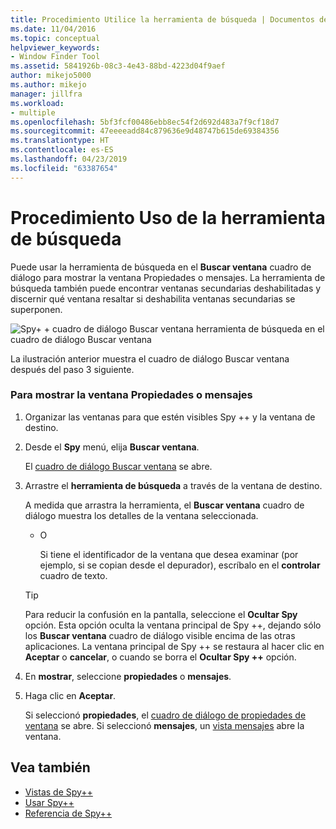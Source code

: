 ```yaml
---
title: Procedimiento Utilice la herramienta de búsqueda | Documentos de Microsoft
ms.date: 11/04/2016
ms.topic: conceptual
helpviewer_keywords:
- Window Finder Tool
ms.assetid: 5841926b-08c3-4e43-88bd-4223d04f9aef
author: mikejo5000
ms.author: mikejo
manager: jillfra
ms.workload:
- multiple
ms.openlocfilehash: 5bf3fcf00486ebb8ec54f2d692d483a7f9cf18d7
ms.sourcegitcommit: 47eeeeadd84c879636e9d48747b615de69384356
ms.translationtype: HT
ms.contentlocale: es-ES
ms.lasthandoff: 04/23/2019
ms.locfileid: "63387654"
---
```

# <a name="how-to-use-the-finder-tool"></a>Procedimiento Uso de la herramienta de búsqueda
Puede usar la herramienta de búsqueda en el **Buscar ventana** cuadro de diálogo para mostrar la ventana Propiedades o mensajes. La herramienta de búsqueda también puede encontrar ventanas secundarias deshabilitadas y discernir qué ventana resaltar si deshabilita ventanas secundarias se superponen.

 ![Spy&#43; &#43; cuadro de diálogo Buscar ventana](../debugger/media/icon_spy--_find.png "Icon_Spy ++ _Find") herramienta de búsqueda en el cuadro de diálogo Buscar ventana

 La ilustración anterior muestra el cuadro de diálogo Buscar ventana después del paso 3 siguiente.

### <a name="to-display-window-properties-or-messages"></a>Para mostrar la ventana Propiedades o mensajes

1. Organizar las ventanas para que estén visibles Spy ++ y la ventana de destino.

2. Desde el **Spy** menú, elija **Buscar ventana**.

    El [cuadro de diálogo Buscar ventana](../debugger/find-window-dialog-box.md) se abre.

3. Arrastre el **herramienta de búsqueda** a través de la ventana de destino.

    A medida que arrastra la herramienta, el **Buscar ventana** cuadro de diálogo muestra los detalles de la ventana seleccionada.

   - O

     Si tiene el identificador de la ventana que desea examinar (por ejemplo, si se copian desde el depurador), escríbalo en el **controlar** cuadro de texto.

   > [!TIP]
   > Para reducir la confusión en la pantalla, seleccione el **Ocultar Spy** opción. Esta opción oculta la ventana principal de Spy ++, dejando sólo los **Buscar ventana** cuadro de diálogo visible encima de las otras aplicaciones. La ventana principal de Spy ++ se restaura al hacer clic en **Aceptar** o **cancelar**, o cuando se borra el **Ocultar Spy ++** opción.

4. En **mostrar**, seleccione **propiedades** o **mensajes**.

5. Haga clic en **Aceptar**.

    Si seleccionó **propiedades**, el [cuadro de diálogo de propiedades de ventana](../debugger/window-properties-dialog-box.md) se abre. Si seleccionó **mensajes**, un [vista mensajes](../debugger/messages-view.md) abre la ventana.

## <a name="see-also"></a>Vea también
- [Vistas de Spy++](../debugger/spy-increment-views.md)
- [Usar Spy++](../debugger/using-spy-increment.md)
- [Referencia de Spy++](../debugger/spy-increment-reference.md)